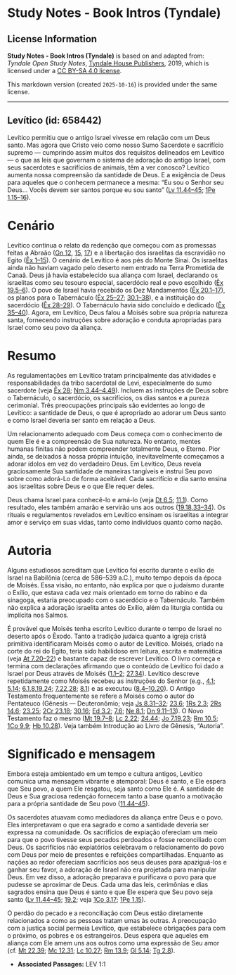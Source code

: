 # Study Notes - Book Intros (Tyndale)

## License Information

**Study Notes - Book Intros (Tyndale)** is based on and adapted from: _Tyndale Open Study Notes_, [Tyndale House Publishers](https://tyndaleopenresources.com/), 2019, which is licensed under a [CC BY-SA 4.0 license](https://creativecommons.org/licenses/by-sa/4.0/legalcode.en).

This markdown version (created `2025-10-16`) is provided under the same license.



--------------------------------

## Levítico (id: 658442)

Levítico permitiu que o antigo Israel vivesse em relação com um Deus santo. Mas agora que Cristo veio como nosso Sumo Sacerdote e sacrifício supremo — cumprindo assim muitos dos requisitos delineados em Levítico — o que as leis que governam o sistema de adoração do antigo Israel, com seus sacerdotes e sacrifícios de animais, têm a ver conosco? Levítico aumenta nossa compreensão da santidade de Deus. E a exigência de Deus para aqueles que o conhecem permanece a mesma: “Eu sou o Senhor seu Deus... Vocês devem ser santos porque eu sou santo” ([Lv 11\.44–45](https://ref.ly/Lev11:44-Lev11:45); [1Pe 1\.15–16](https://ref.ly/1Pet1:15-1Pet1:16)).

Cenário
=======

Levítico continua o relato da redenção que começou com as promessas feitas a Abraão ([Gn 12](https://ref.ly/Gen12:1-Gen12:20), [15](https://ref.ly/Gen15:1-Gen15:21), [17](https://ref.ly/Gen17:1-Gen17:27)) e a libertação dos israelitas da escravidão no Egito ([Êx 1–15](https://ref.ly/Exod1:1-Exod15:27)). O cenário de Levítico é aos pés do Monte Sinai. Os israelitas ainda não haviam vagado pelo deserto nem entrado na Terra Prometida de Canaã. Deus já havia estabelecido sua aliança com Israel, declarando os israelitas como seu tesouro especial, sacerdócio real e povo escolhido ([Êx 19\.5–6](https://ref.ly/Exod19:5-Exod19:6)). O povo de Israel havia recebido os Dez Mandamentos ([Êx 20\.1–17](https://ref.ly/Exod20:1-Exod20:17)), os planos para o Tabernáculo ([Êx 25–27](https://ref.ly/Exod25:1-Exod27:21); [30\.1–38](https://ref.ly/Exod30:1-Exod30:38)), e a instituição do sacerdócio ([Êx 28–29](https://ref.ly/Exod28:1-Exod29:46)). O Tabernáculo havia sido concluído e dedicado ([Êx 35–40](https://ref.ly/Exod35:1-Exod40:38)). Agora, em Levítico, Deus falou a Moisés sobre sua própria natureza santa, fornecendo instruções sobre adoração e conduta apropriadas para Israel como seu povo da aliança.

Resumo
======

As regulamentações em Levítico tratam principalmente das atividades e responsabilidades da tribo sacerdotal de Levi, especialmente do sumo sacerdote (veja [Êx 28](https://ref.ly/Exod28:1-Exod28:43); [Nm 3\.44–4\.49](https://ref.ly/Num3:44-Num4:49)). Incluem as instruções de Deus sobre o Tabernáculo, o sacerdócio, os sacrifícios, os dias santos e a pureza cerimonial. Três preocupações principais são evidentes ao longo de Levítico: a santidade de Deus, o que é apropriado ao adorar um Deus santo e como Israel deveria ser santo em relação a Deus.

Um relacionamento adequado com Deus começa com o conhecimento de quem Ele é e a compreensão de Sua natureza. No entanto, mentes humanas finitas não podem compreender totalmente Deus, o Eterno. Pior ainda, se deixados à nossa própria intuição, inevitavelmente começamos a adorar ídolos em vez do verdadeiro Deus. Em Levítico, Deus revela graciosamente Sua santidade de maneiras tangíveis e instrui Seu povo sobre como adorá\-Lo de forma aceitável. Cada sacrifício e dia santo ensina aos israelitas sobre Deus e o que Ele requer deles.

Deus chama Israel para conhecê\-lo e amá\-lo (veja [Dt 6\.5](https://ref.ly/Deut6:5); [11\.1](https://ref.ly/Deut11:1)). Como resultado, eles também amarão e servirão uns aos outros ([19\.18](https://ref.ly/Lev19:18),[33–34](https://ref.ly/Lev19:33-Lev19:34)). Os rituais e regulamentos revelados em Levítico ensinam os israelitas a integrar amor e serviço em suas vidas, tanto como indivíduos quanto como nação.

Autoria
=======

Alguns estudiosos acreditam que Levítico foi escrito durante o exílio de Israel na Babilônia (cerca de 586–539 a.C.), muito tempo depois da época de Moisés. Essa visão, no entanto, não explica por que o judaísmo durante o Exílio, que estava cada vez mais orientado em torno do rabino e da sinagoga, estaria preocupado com o sacerdócio e o Tabernáculo. Também não explica a adoração israelita antes do Exílio, além da liturgia contida ou implícita nos Salmos.

É provável que Moisés tenha escrito Levítico durante o tempo de Israel no deserto após o Êxodo. Tanto a tradição judaica quanto a igreja cristã primitiva identificaram Moisés como o autor de Levítico. Moisés, criado na corte do rei do Egito, teria sido habilidoso em leitura, escrita e matemática (veja [At 7\.20–22](https://ref.ly/Acts7:20-Acts7:22)) e bastante capaz de escrever Levítico. O livro começa e termina com declarações afirmando que o conteúdo de Levítico foi dado a Israel por Deus através de Moisés ([1\.1–2](https://ref.ly/Lev1:1-Lev1:2); [27\.34](https://ref.ly/Lev27:34)). Levítico descreve repetidamente como Moisés recebeu as instruções do Senhor (e.g., [4\.1](https://ref.ly/Lev4:1); [5\.14](https://ref.ly/Lev5:14); [6\.1](https://ref.ly/Lev6:1),[8](https://ref.ly/Lev6:8),[19](https://ref.ly/Lev6:19),[24](https://ref.ly/Lev6:24); [7\.22](https://ref.ly/Lev7:22),[28](https://ref.ly/Lev7:28); [8\.1](https://ref.ly/Lev8:1)) e as executou ([8\.4–10\.20](https://ref.ly/Lev8:4-Lev10:20)). O Antigo Testamento frequentemente se refere a Moisés como o autor do Pentateuco (Gênesis — Deuteronômio; veja [Js 8\.31–32](https://ref.ly/Josh8:31-Josh8:32); [23\.6](https://ref.ly/Josh23:6); [1Rs 2\.3](https://ref.ly/1Kgs2:3); [2Rs 14\.6](https://ref.ly/2Kgs14:6); [23\.25](https://ref.ly/2Kgs23:25); [2Cr 23\.18](https://ref.ly/2Chr23:18); [30\.16](https://ref.ly/2Chr30:16); [Ed 3\.2](https://ref.ly/Ezra3:2); [7\.6](https://ref.ly/Ezra7:6); [Ne 8\.1](https://ref.ly/Neh8:1); [Dn 9\.11–13](https://ref.ly/Dan9:11-Dan9:13)). O Novo Testamento faz o mesmo ([Mt 19\.7–8](https://ref.ly/Matt19:7-Matt19:8); [Lc 2\.22](https://ref.ly/Luke2:22); [24\.44](https://ref.ly/Luke24:44); [Jo 7\.19](https://ref.ly/John7:19),[23](https://ref.ly/John7:23); [Rm 10\.5](https://ref.ly/Rom10:5); [1Co 9\.9](https://ref.ly/1Cor9:9); [Hb 10\.28](https://ref.ly/Heb10:28)). Veja também Introdução ao Livro de Gênesis, “Autoria”.

Significado e mensagem
======================

Embora esteja ambientado em um tempo e cultura antigos, Levítico comunica uma mensagem vibrante e atemporal: Deus é santo, e Ele espera que Seu povo, a quem Ele resgatou, seja santo como Ele é. A santidade de Deus e Sua graciosa redenção fornecem tanto a base quanto a motivação para a própria santidade de Seu povo ([11\.44–45](https://ref.ly/Lev11:44-Lev11:45)).

Os sacerdotes atuavam como mediadores da aliança entre Deus e o povo. Eles interpretavam o que era sagrado e como a santidade deveria ser expressa na comunidade. Os sacrifícios de expiação ofereciam um meio para que o povo tivesse seus pecados perdoados e fosse reconciliado com Deus. Os sacrifícios não expiatórios celebravam o relacionamento do povo com Deus por meio de presentes e refeições compartilhadas. Enquanto as nações ao redor ofereciam sacrifícios aos seus deuses para apaziguá\-los e ganhar seu favor, a adoração de Israel não era projetada para manipular Deus. Em vez disso, a adoração preparava e purificava o povo para que pudesse se aproximar de Deus. Cada uma das leis, cerimônias e dias sagrados ensina que Deus é santo e que Ele espera que Seu povo seja santo ([Lv 11\.44–45](https://ref.ly/Lev11:44-Lev11:45); [19\.2](https://ref.ly/Lev19:2); veja [1Co 3\.17](https://ref.ly/1Cor3:17); [1Pe 1\.15](https://ref.ly/1Pet1:15)).

O perdão do pecado e a reconciliação com Deus estão diretamente relacionados a como as pessoas tratam umas às outras. A preocupação com a justiça social permeia Levítico, que estabelece obrigações para com o próximo, os pobres e os estrangeiros. Deus espera que aqueles em aliança com Ele amem uns aos outros como uma expressão de Seu amor (cf. [Mt 22\.39](https://ref.ly/Matt22:39); [Mc 12\.31](https://ref.ly/Mark12:31); [Lc 10\.27](https://ref.ly/Luke10:27); [Rm 13\.9](https://ref.ly/Rom13:9); [Gl 5\.14](https://ref.ly/Gal5:14); [Tg 2\.8](https://ref.ly/Jas2:8)).

* **Associated Passages:** LEV 1:1

